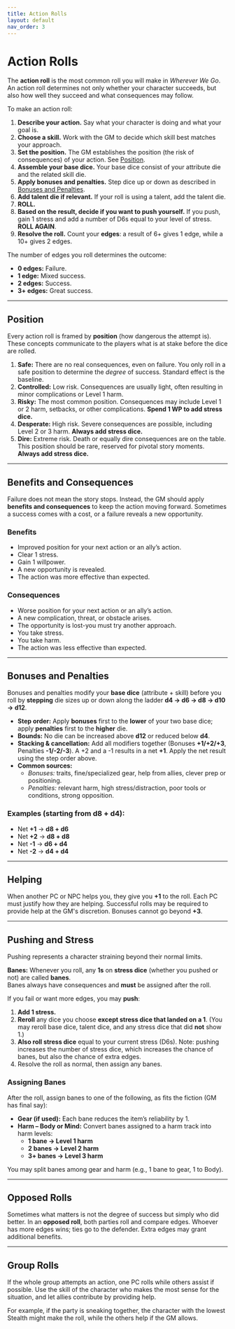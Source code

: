 ```yaml
---
title: Action Rolls
layout: default
nav_order: 3
---
```


# Action Rolls

The **action roll** is the most common roll you will make in *Wherever We Go*. An action roll determines not only whether your character succeeds, but also how well they succeed and what consequences may follow.

To make an action roll:

1. **Describe your action.** Say what your character is doing and what your goal is.
2. **Choose a skill.** Work with the GM to decide which skill best matches your approach.
3. **Set the position.** The GM establishes the position (the risk of consequences) of your action. See [Position](#position).
4. **Assemble your base dice.** Your base dice consist of your attribute die and the related skill die.
5. **Apply bonuses and penalties.** Step dice up or down as described in [Bonuses and Penalties](#bonuses-and-penalties).
6. **Add talent die if relevant.** If your roll is using a talent, add the talent die.
7. **ROLL.**
8. **Based on the result, decide if you want to push yourself.** If you push, gain 1 stress and add a number of D6s equal to your level of stress. **ROLL AGAIN**.
9. **Resolve the roll.** Count your **edges**: a result of 6+ gives 1 edge, while a 10+ gives 2 edges.

The number of edges you roll determines the outcome:

- **0 edges:** Failure.
- **1 edge:** Mixed success.
- **2 edges:** Success.
- **3+ edges:** Great success.

---

## Position

Every action roll is framed by **position** (how dangerous the attempt is). These concepts communicate to the players what is at stake before the dice are rolled.

1. **Safe:** There are no real consequences, even on failure. You only roll in a safe position to determine the *degree* of success. Standard effect is the baseline.
2. **Controlled:** Low risk. Consequences are usually light, often resulting in minor complications or Level 1 harm.
3. **Risky:** The most common position. Consequences may include Level 1 or 2 harm, setbacks, or other complications. **Spend 1 WP to add stress dice.**
4. **Desperate:** High risk. Severe consequences are possible, including Level 2 or 3 harm. **Always add stress dice.**
5. **Dire:** Extreme risk. Death or equally dire consequences are on the table. This position should be rare, reserved for pivotal story moments. **Always add stress dice.**

---

## Benefits and Consequences

Failure does not mean the story stops. Instead, the GM should apply **benefits and consequences** to keep the action moving forward. Sometimes a success comes with a cost, or a failure reveals a new opportunity.

### Benefits
- Improved position for your next action or an ally’s action.
- Clear 1 stress.
- Gain 1 willpower.
- A new opportunity is revealed.
- The action was more effective than expected.

### Consequences
- Worse position for your next action or an ally’s action.
- A new complication, threat, or obstacle arises.
- The opportunity is lost-you must try another approach.
- You take stress.
- You take harm.
- The action was less effective than expected.

---

## Bonuses and Penalties

Bonuses and penalties modify your **base dice** (attribute + skill) before you roll by **stepping** die sizes up or down along the ladder **d4 → d6 → d8 → d10 → d12**.

- **Step order:** Apply **bonuses** first to the **lower** of your two base dice; apply **penalties** first to the **higher** die.
- **Bounds:** No die can be increased above **d12** or reduced below **d4**.
- **Stacking & cancellation:** Add all modifiers together (Bonuses **+1/+2/+3**, Penalties **-1/-2/-3**). A +2 and a -1 results in a net **+1**. Apply the net result using the step order above.
- **Common sources:**  
  - *Bonuses:* traits, fine/specialized gear, help from allies, clever prep or positioning.  
  - *Penalties:* relevant harm, high stress/distraction, poor tools or conditions, strong opposition.

### Examples (starting from d8 + d4):
- Net **+1** → **d8 + d6**  
- Net **+2** → **d8 + d8**  
- Net **-1** → **d6 + d4**  
- Net **-2** → **d4 + d4**

---

## Helping

When another PC or NPC helps you, they give you **+1** to the roll. Each PC must justify how they are helping. Successful rolls may be required to provide help at the GM's discretion. Bonuses cannot go beyond **+3**.

---

## Pushing and Stress

Pushing represents a character straining beyond their normal limits.

**Banes:** Whenever you roll, any **1s** on **stress dice** (whether you pushed or not) are called **banes**.  
Banes always have consequences and **must** be assigned after the roll.

If you fail or want more edges, you may **push**:

1. **Add 1 stress.**
2. **Reroll** any dice you choose **except stress dice that landed on a 1**.
   (You may reroll base dice, talent dice, and any stress dice that did **not** show 1.)
3. **Also roll stress dice** equal to your current stress (D6s).
   Note: pushing increases the number of stress dice, which increases the chance of banes, but also the chance of extra edges.
4. Resolve the roll as normal, then assign any banes.

### Assigning Banes
After the roll, assign banes to one of the following, as fits the fiction (GM has final say):

- **Gear (if used):** Each bane reduces the item’s reliability by 1.
- **Harm – Body or Mind:** Convert banes assigned to a harm track into harm levels:
  - **1 bane → Level 1 harm**
  - **2 banes → Level 2 harm**
  - **3+ banes → Level 3 harm**

You may split banes among gear and harm (e.g., 1 bane to gear, 1 to Body).

---

## Opposed Rolls

Sometimes what matters is not the degree of success but simply who did better. In an **opposed roll**, both parties roll and compare edges. Whoever has more edges wins; ties go to the defender. Extra edges may grant additional benefits.

---

## Group Rolls

If the whole group attempts an action, one PC rolls while others assist if possible. Use the skill of the character who makes the most sense for the situation, and let allies contribute by providing help.

For example, if the party is sneaking together, the character with the lowest Stealth might make the roll, while the others help if the GM allows.
